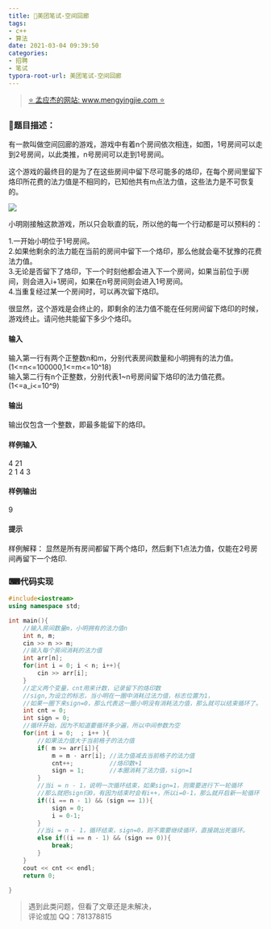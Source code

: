 ```yaml
---
title: 🎯美团笔试-空间回廊
tags: 
- c++
- 算法
date: 2021-03-04 09:39:50
categories:
- 招聘
- 笔试
typora-root-url: 美团笔试-空间回廊
---
```


> [⭐ 孟应杰的网站: www.mengyingjie.com ⭐](http://www.mengyingjie.com/)


### 📌题目描述：

有一款叫做空间回廊的游戏，游戏中有着n个房间依次相连，如图，1号房间可以走到2号房间，以此类推，n号房间可以走到1号房间。

这个游戏的最终目的是为了在这些房间中留下尽可能多的烙印，在每个房间里留下烙印所花费的法力值是不相同的，已知他共有m点法力值，这些法力是不可恢复的。

![](36-1.jpg)

小明刚接触这款游戏，所以只会耿直的玩，所以他的每一个行动都是可以预料的：

1.一开始小明位于1号房间。  
2.如果他剩余的法力能在当前的房间中留下一个烙印，那么他就会毫不犹豫的花费法力值。  
3.无论是否留下了烙印，下一个时刻他都会进入下一个房间，如果当前位于i房间，则会进入i+1房间，如果在n号房间则会进入1号房间。  
4.当重复经过某一个房间时，可以再次留下烙印。

很显然，这个游戏是会终止的，即剩余的法力值不能在任何房间留下烙印的时候，游戏终止。请问他共能留下多少个烙印。

#### 输入

输入第一行有两个正整数n和m，分别代表房间数量和小明拥有的法力值。(1<=n<=100000,1<=m<=10^18)  
输入第二行有n个正整数，分别代表1~n号房间留下烙印的法力值花费。(1<=a_i<=10^9)

#### 输出

输出仅包含一个整数，即最多能留下的烙印。

#### 样例输入

4 21  
2 1 4 3

#### 样例输出

9

#### 提示

样例解释： 
显然是所有房间都留下两个烙印，然后剩下1点法力值，仅能在2号房间再留下一个烙印.

### ⌨代码实现

```c++
#include<iostream>
using namespace std;

int main(){
    //输入房间数量m，小明拥有的法力值n
    int n, m;
    cin >> n >> m;
    //输入每个房间消耗的法力值
    int arr[n];
    for(int i = 0; i < n; i++){
        cin >> arr[i];
    }
    //定义两个变量，cnt用来计数，记录留下的烙印数
    //sign,为设立的标志，当小明在一圈中消耗过法力值，标志位置为1，
    //如果一圈下来sign=0，那么代表这一圈小明没有消耗法力值，那么就可以结束循环了。
    int cnt = 0;
    int sign = 0;
    //循环开始，因为不知道要循环多少遍，所以中间参数为空
    for(int i = 0;  ; i++ ){
        //如果法力值大于当前格子的法力值
        if( m >= arr[i]){
            m = m - arr[i]; //法力值减去当前格子的法力值
            cnt++;          //烙印数+1
            sign = 1;       //本圈消耗了法力值，sign=1
        }
        //当i = n - 1，说明一次循环结束，如果sign=1，则需要进行下一轮循环
        //那么就把sign归0，有因为结束时会有i++，所以i=0-1，那么就开启新一轮循环
        if((i == n - 1) && (sign == 1)){
            sign = 0;
            i = 0-1;
        }
        //当i = n - 1，循环结束，sign=0，则不需要继续循环，直接跳出死循环。
        else if((i == n - 1) && (sign == 0)){
            break;
        }
    }
    cout << cnt << endl;
    return 0;

}
```

> 遇到此类问题，但看了文章还是未解决，  
> 评论或加 QQ：781378815